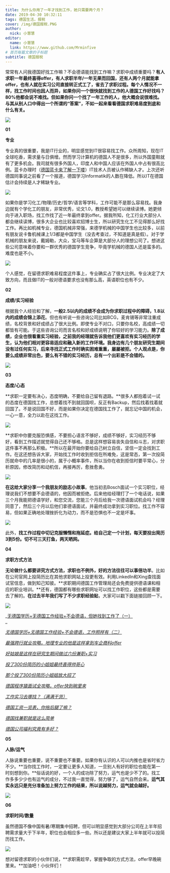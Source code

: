 ```yaml
---
title: 为什么你用了一年才找到工作，她只需要两个月？
date: 2019-04-30 10:32:11
tags: 德国生活，报税
cover: /img/德国报税.PNG
author: 
  nick: 小慧慧
editor:
  name: 小慧慧
  link: https://www.github.com/Mrminfive
# 首页每篇文章的子标题
subtitle: 德国报税
---
```


常常有人问我德国好找工作嘛？不会德语能找到工作嘛？求职中成绩重要吗？**有人求职一年最终喜得offer，有人求职半年/一年无果而回国，还有人两个月就能拿offer，也有人就在实习公司直接转正式工了，省去了求职过程。**每个人情况不一样，找工作时间也因人而异，如果你问一个很快就找到工作的人德国工作好找吗？80%他都会说不难找。但如果你问一个找了一年工作的人，他大概会说很难找。**与其从别人口中得出一个所谓的“答案”，不如一起来看看德国求职难易度到底和什么有关****。**

**![](https://mmbiz.qpic.cn/mmbiz_jpg/rW3MWnUicJ7d3wJYVSQY9kmoq1b8J8jrzDUVzmFmStdhxO0ecib01C0mGXtUJu2A10XEATYHz9G9wtZyCCxbYbIQ/640?wx_fmt=jpeg)**

  

**01**

**专业**

专业真的很重要，我是IT行业的，明显感觉到IT很容易找工作。众所周知，现在IT全球吃香，需求量与日俱增。然而学习计算机的德国人不是很多，所以外国童鞋就有了更多机会。我司就有很多外国人，印度人和中国人应该在外国人中占有很高比例。蓝卡办理时（[德国蓝卡来了解一下喽](http://mp.weixin.qq.com/s?__biz=MzI0OTE4MTY1Ng==&mid=2649563444&idx=1&sn=c7c7d815c2bebfb549e399e5defc39ff&chksm=f18ce583c6fb6c950b0851b0ed07b2b56902cf57a0d9425d532b905154f4157bf247aa1f6dcb&scene=21#wechat_redirect)）IT技术人员被认作稀缺人才。上次还听德国同事说之前看了一个报道，德国学习Informatik的人数在降低。所以IT在德国估计会持续是人才稀缺专业。

![](https://mmbiz.qpic.cn/mmbiz_jpg/rW3MWnUicJ7d3wJYVSQY9kmoq1b8J8jrzXTgUwM473Usjc7zk68mjuCGcrmUIwulJdlcusG1F9y3mSILicfv2VKQ/640?wx_fmt=jpeg)

如果你是学习化工/物理/历史/哲学/语言等学科，工作可能不是那么容易找。我身边就有个学化工的朋友，非常优秀，论文1.0，教授希望她可以继续读博。她更倾向于进入职场，找工作找了近一年最终拿到offer。据我所知，化工行业大部分人都会继续读博，很多大企业也比较喜欢招博士生，所以研究生化工不见得那么好找工作。再比如机械专业，德国机械非常强，来德学机械的中国学生也比较多，以前有朋友说卡鲁机械课上1/3都是中国学生（没去考查过，不知道是真是假）。对于学机械的朋友来说，戴姆勒，大众，宝马等车企算是大部分人的理想公司了。想进这些公司意味着你要和一群优秀的德国学生竞争，毕竟学机械的德国人还是蛮多的。难度也是不小。

![](https://mmbiz.qpic.cn/mmbiz_jpg/rW3MWnUicJ7d3wJYVSQY9kmoq1b8J8jrzttqtEz7tSCsdn5IMEymMrHHFeSnCJva9EbuIicG1xIT1vSPjkpGnjXg/640?wx_fmt=jpeg)

个人感觉，在留德求职难易程度这件事上，专业确实占了很大比例。专业决定了大致方向，而且做IT的一般对德语要求也没有那么高，英语职位也有不少。

  

**02**

**成绩/实习经验**

根据我个人经验和了解，**一般2.5以内的成绩不会成为你求职过程中的障碍，1.8以内的成绩会锦上添花**。但也有听说一些咨询公司比如BCG，麦肯锡等非常注重成绩，名校背景和好成绩占了很大比例。即使专业不对口，只要你名校，高成绩一切都皆有可能。于这些咨询公司而言名校和好成绩说明了你较好的学习能力。**除了成绩，企业也很看重实习经验，**之前我的经理就告诉我他们更喜欢有实习经历的学生，认为他们相对更容易适应和融入新的工作环境。我身边有几个朋友研究生期间没有过任何实习，后来寻找正式工作时确实困难重重，屡屡被拒。个人观点是，**你要么成绩非常出色，要么有不错的实习经历，总有一个出彩是不会错的****。**

![](https://mmbiz.qpic.cn/mmbiz_jpg/rW3MWnUicJ7d3wJYVSQY9kmoq1b8J8jrzSt4myia0iavtCP5XCyOBxdAqHH7QejhsgZwGHKyFS6wq95WNiaHdLACUg/640?wx_fmt=jpeg)

  

**03**

**态度/心态**

  

**求职一定要有决心，态度明确，不要给自己留有退路。**很多人都抱着试一试的态度在德国找工作，总想着找不到就回国呗，反正有Backup，然后找着找着就回国了。不是说回国不好，而是如果你决定在德国找工作了，就忘记中国的机会，一心一意，全力以赴在这找工作。

![](https://mmbiz.qpic.cn/mmbiz_jpg/rW3MWnUicJ7d3wJYVSQY9kmoq1b8J8jrzXia5VNtcvbycpWr2Qv9Q2gRjiaibflUO0CWyEyuMQ1TVOXAzvXvXicMBcA/640?wx_fmt=jpeg)

**求职中你要克服恐惧感，不要担心语言不够好，成绩不够好，实习经历不够好，看到工作描述就觉得自己还不够格。总是这样想容易丧失自信和斗志，对求职这件事不再那么积极。**所以在最开始你要给自己树立自信，坚信一定会找到工作。在这还想告诉大家，开始找工作时收到拒信在所难免，这是常态，第一次投简历就命中的几率是很小的，属于小概率事件，所以当你在收到拒信时要平常心，分析原因，修改简历和动机信，再接再厉，愈挫愈勇。

![](https://mmbiz.qpic.cn/mmbiz_png/rW3MWnUicJ7d3wJYVSQY9kmoq1b8J8jrzaKoZicKqjQffyQEhy2ZJ0cYobm6qXJX6HfTVoGuDPT4oelj4lDcmg2w/640?wx_fmt=png)

**在这给大家分享一个我朋友的励志小故事**。他当初去Bosch面试一个实习职位，经理说我们不想要不会德语的，他因而被拒绝。后来他给经理打了一个电话说，如果三个月我能把德语学好，和您交流，您能三个月后给我一次德语面试机会吗？经理同意了，然后三个月以后他们拿德语面试，并最终成功拿到实习职位。找工作不容易，但如果正确地处理挫折化为动力，而不是恐惧也不一定是坏事。

![](https://mmbiz.qpic.cn/mmbiz_jpg/rW3MWnUicJ7d3wJYVSQY9kmoq1b8J8jrzgdicYyn9fiboR1EkKCHeNjhdsL1ib6yCTGFpXz5TGRZ1iciaI8jrxDvGOfQ/640?wx_fmt=jpeg)

此外，**找工作过程中切记克服懒惰和拖延症。给自己定一个计划，每天要投出简历3到5份。切不可三天打鱼，两天晒网。**

  

**04**

**求职方式方法**

**无论做什么都要讲究方式方法，求职也不例外，好的方法往往可以事倍功半**。比如在公司官网上投简历比在其他求职网站上投更有效。利用LinkedIn和Xing查找面试官信息，做到知己知彼。**求职期间德国工作管理局还会免费提供德语课和相应的职业培训。**还有，德国都有哪些求职网址可以找工作职位，这些都是需要去了解的。**在过去半年我们写了不少求职经验贴**，大家可以戳下面链接回顾一下。

![](https://mmbiz.qpic.cn/mmbiz_jpg/rW3MWnUicJ7d3wJYVSQY9kmoq1b8J8jrzVqHYh4AA5F5icBVq75hibbkPpMpUp6yDnaUTSx0OVVey75q17yUGCJJA/640?wx_fmt=jpeg)

_[无德国学历+无德国工作经验+不会德语，但她找到工作了（一）](http://mp.weixin.qq.com/s?__biz=MzI0OTE4MTY1Ng==&mid=2649563704&idx=1&sn=1ae28327e305928d44c5d370bb548262&chksm=f18ce68fc6fb6f9986cce48b3ac4169da7f1cdc7d0c5f0910c62a5f287ee07098ff253a5da59&scene=21#wechat_redirect)  
_

[_无德国学历+无德国工作经验+不会德语，工作照样有（二）_](http://mp.weixin.qq.com/s?__biz=MzI0OTE4MTY1Ng==&mid=2649563712&idx=1&sn=94049be09dfbfb6ecac5bec18c6f6783&chksm=f18ce6f7c6fb6fe17893f69d80969f8cd55aece9b5be4f51eff7806d039cc84c0cbab192ff55&scene=21#wechat_redirect)  

[_最强跨行就业攻略，地理专业的他是这样拿到车企商科offer_](http://mp.weixin.qq.com/s?__biz=MzI0OTE4MTY1Ng==&mid=2649563311&idx=1&sn=dac53900b278ef1b64d601289217197f&chksm=f18ce418c6fb6d0e957a95d64af862f41783606af6b891999d13ed0ddbb33f270a5fce923da4&scene=21#wechat_redirect)

_[好姑娘是这样在研究生期间做过六份兼职+实习](http://mp.weixin.qq.com/s?__biz=MzI0OTE4MTY1Ng==&mid=2649562768&idx=1&sn=312b0a66e68ea056db796e4a688af240&chksm=f18cda27c6fb5331ec4fb71ecc7c399e4fa7f410199454f023e11128088d60cab21c368c6dda&scene=21#wechat_redirect)_

[_投了300份简历的小姐姐最终喜得帅哥心_](http://mp.weixin.qq.com/s?__biz=MzI0OTE4MTY1Ng==&mid=2649563429&idx=1&sn=1bf3eeedecd76defda2f7937a7c1630f&chksm=f18ce592c6fb6c8465b38cd5174b4d9769a4c003c43ba35ae96359e101eaac451fcfffd23dfb&scene=21#wechat_redirect)  

[_那个投了300份简历小姐姐放大招了_](http://mp.weixin.qq.com/s?__biz=MzI0OTE4MTY1Ng==&mid=2649563611&idx=1&sn=9581265b317ce2509b344dfa6ca0c2da&chksm=f18ce56cc6fb6c7ad4b6b69d155e255c42c5aa8c7d452fa5c1b90a2a43990411f7a520a58041&scene=21#wechat_redirect)

_[德国程序猿面试全攻略，offer快到碗里来](http://mp.weixin.qq.com/s?__biz=MzI0OTE4MTY1Ng==&mid=2649562940&idx=1&sn=8fa7e953f1a0fc803bb9b356ae610cfc&chksm=f18cdb8bc6fb529d55f60108ab46718949c14bacdf884ac9ee7be1436fe34be42dbc4b9eacf1&scene=21#wechat_redirect)_

_[工作实习去哪找？（满满干货）](http://mp.weixin.qq.com/s?__biz=MzI0OTE4MTY1Ng==&mid=2649562804&idx=1&sn=82a484cb6e328aeb758c7fb7fbc881bb&chksm=f18cda03c6fb5315a491ec8acc2e7355c6344edf1ddb34f8c4af4b24c4d74e46a633c5ebc120&scene=21#wechat_redirect)_

[_德国工资一览表，你拖后腿了嘛？_](http://mp.weixin.qq.com/s?__biz=MzI0OTE4MTY1Ng==&mid=2649563375&idx=1&sn=a29ad7d78b3be2122a98ff124b2673a3&chksm=f18ce458c6fb6d4eabfd6b054d526027b6d68b95d597e35914f6921ee2eb46f489f774b6a018&scene=21#wechat_redirect)

[_德国找兼职就是这么简单_](http://mp.weixin.qq.com/s?__biz=MzI0OTE4MTY1Ng==&mid=2649562857&idx=1&sn=ea35e671483f4dd1d25c6981f65cfd56&chksm=f18cda5ec6fb5348848c7f17d2398e22bd5f94d96e12aa42ef7c8b8b107288291f45269f6447&scene=21#wechat_redirect)

[_德国公司福利究竟有多好？_](http://mp.weixin.qq.com/s?__biz=MzI0OTE4MTY1Ng==&mid=2649562618&idx=1&sn=535306f0ca0dca5575c479b7e8839f26&chksm=f18cd94dc6fb505bfbff596edfb9537464ffebbd62ba675aa984175fcafbf966f00b16b44eac&scene=21#wechat_redirect)  

  

**05**

**人脉/运气**

人脉说重要也重要，说不重要也不重要。如果你有认识的人可以内推也是省时省力不少。**当你找工作时，一定要让更多人知道，一旦别人有好的职位也能在第一时刻想到你。**俗话说的好，一个人的成功除了努力，运气也是少不了的。找工作多多少少也有运气的成分，不过我一直觉得，努力够了，运气自然会来。**运气其实永远只是充分准备加上努力工作的结果，所以说越努力，运气就会越好。**

![](https://mmbiz.qpic.cn/mmbiz_jpg/rW3MWnUicJ7d3wJYVSQY9kmoq1b8J8jrzS1lQBUgSP1f7gtAIANOZUu0ynzd5uO2ialRSYFBicKNrysj10QmV2mKQ/640?wx_fmt=jpeg)

  

**06**

**求职时间/数量**

虽然德国不像中国有暑/寒期集中招聘，但可以明显感觉到大部分公司在上半年招聘需求量大于下半年，职位也会相应多一些。所以还是建议大家上半年就可以投简历找工作。

![](https://mmbiz.qpic.cn/mmbiz_jpg/rW3MWnUicJ7d3wJYVSQY9kmoq1b8J8jrz9d7M6L7OdD5dHte3dl8cYZTRsd9oIZ4SB8z0MTqHia5u2l0LBN4JBZg/640?wx_fmt=jpeg)

  

想对留德求职的小伙伴们说，**求职需趁早，掌握争取的方式方法，offer早晚碗里来。**加油吧！小伙伴们！